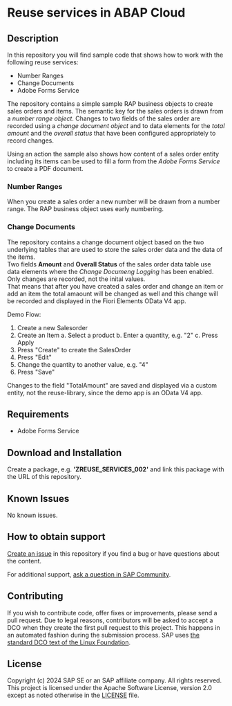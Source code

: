 # Reuse services in ABAP Cloud
<!-- Please include descriptive title -->

<!--- Register repository https://api.reuse.software/register, then add REUSE badge:
[![REUSE status](https://api.reuse.software/badge/github.com/SAP-samples/REPO-NAME)](https://api.reuse.software/info/github.com/SAP-samples/REPO-NAME)
-->

## Description

In this repository you will find sample code that shows how to work with the following reuse services:   

- Number Ranges
- Change Documents
- Adobe Forms Service

The repository contains a simple sample RAP business objects to create sales orders and items. The semantic key for the sales orders is drawn from a _number range object_. Changes to two fields of the sales order are recorded using a _change document object_ and to data elements for the _total amount_ and the _overall status_ that have been configured appropriately to record changes.  

Using an action the sample also shows how content of a sales order entity including its items can be used to fill a form from the _Adobe Forms Service_ to create a PDF document.  

### Number Ranges

When you create a sales order a new number will be drawn from a number range. The RAP business object uses early numbering.

### Change Documents

The repository contains a change document object based on the two underlying tables that are used to store the sales order data and the data of the items.  
Two fields **Amount** and **Overall Status** of the sales order data table use data elements where the _Change Documeng Logging_ has been enabled. Only changes are recorded, not the inital values.  
That means that after you have created a sales order and change an item or add an item the total amaount will be changed as well and this change will be recorded and displayed in the Fiori Elements OData V4 app.

Demo Flow:  
1. Create a new Salesorder
2. Create an Item
   a. Select a product
   b. Enter a quantity, e.g. "2"
   c. Press Apply
3. Press "Create" to create the SalesOrder
4. Press "Edit"
5. Change the quantity to another value, e.g. "4"
6. Press "Save"

Changes to the field "TotalAmount" are saved and displayed via a custom entity, not the reuse-library, since the demo app is an OData V4 app.



## Requirements

- Adobe Forms Service

## Download and Installation

Create a package, e.g. **'ZREUSE_SERVICES_002'** and link this package with the URL of this repository.

## Known Issues
<!-- You may simply state "No known issues. -->

No known issues.   

## How to obtain support
[Create an issue](https://github.com/SAP-samples/abap-platform-reuse-services/issues) in this repository if you find a bug or have questions about the content.
 
For additional support, [ask a question in SAP Community](https://answers.sap.com/questions/ask.html).

## Contributing
If you wish to contribute code, offer fixes or improvements, please send a pull request. Due to legal reasons, contributors will be asked to accept a DCO when they create the first pull request to this project. This happens in an automated fashion during the submission process. SAP uses [the standard DCO text of the Linux Foundation](https://developercertificate.org/).

## License
Copyright (c) 2024 SAP SE or an SAP affiliate company. All rights reserved. This project is licensed under the Apache Software License, version 2.0 except as noted otherwise in the [LICENSE](LICENSE) file.
